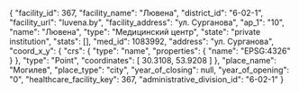 {
    "facility_id": 367,
    "facility_name": "Лювена",
    "district_id": "6-02-1",
    "facility_url": "luvena.by",
    "facility_address": "ул. Сурганова",
    "ap_1": "10",
    "name": "Лювена",
    "type": "Медицинский центр",
    "state": "private institution",
    "stats": [],
    "med_id": 1083992,
    "address": "ул. Сурганова",
    "coord_x_y": {
        "crs": {
            "type": "name",
            "properties": {
                "name": "EPSG:4326"
            }
        },
        "type": "Point",
        "coordinates": [
            30.3108,
            53.9208
        ]
    },
    "place_name": "Могилев",
    "place_type": "city",
    "year_of_closing": null,
    "year_of_opening": "0",
    "healthcare_facility_key": 367,
    "administrative_division_id": "6-02-1"
}